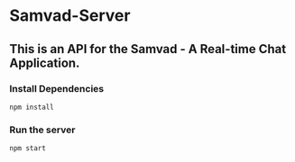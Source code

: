 # Samvad-Server

## This is an API for the Samvad - A Real-time Chat Application.

### Install Dependencies
```
npm install
```

### Run the server
```
npm start
```
